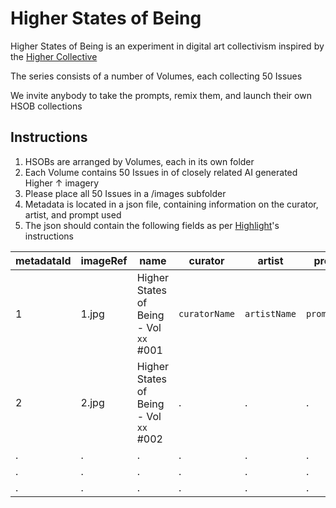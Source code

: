 # Higher States of Being
Higher States of Being is an experiment in digital art collectivism inspired by the [Higher Collective](https://www.higher.party/)

The series consists of a number of Volumes, each collecting 50 Issues

We invite anybody to take the prompts, remix them, and launch their own HSOB collections

## Instructions
1. HSOBs are arranged by Volumes, each in its own folder
2. Each Volume contains 50 Issues in of closely related AI generated Higher ↑ imagery
3. Please place all 50 Issues in a /images subfolder
4. Metadata is located in a json file, containing information on the curator, artist, and prompt used
5. The json should contain the following fields as per [Highlight](https://highlight.xyz)'s instructions

| metadataId | imageRef | name | curator | artist | prompt | description |
|---|---|---|---|---|---|---|
| 1 | 1.jpg | Higher States of Being - Vol `xx` #001 | `curatorName` | `artistName` | `promptUsed` | `tokenDescription` |
| 2 | 2.jpg | Higher States of Being - Vol `xx` #002 | . | .  | . | . |
| . | . | . | . | .  | . | . |
| . | . | . | . | .  | . | . |
| . | . | . | . | .  | . | . |
